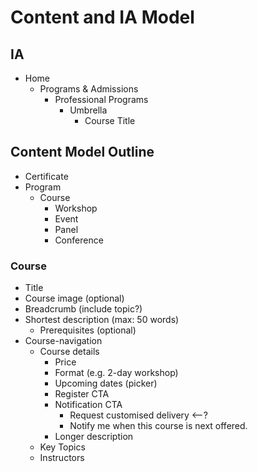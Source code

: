 # Content and IA Model

## IA

* Home
    - Programs & Admissions
        + Professional Programs
            * Umbrella
                - Course Title



## Content Model Outline

* Certificate
* Program
    - Course
        + Workshop
        + Event
        + Panel
        + Conference

### Course

* Title
* Course image (optional)
* Breadcrumb (include topic?)
* Shortest description (max: 50 words)
    - Prerequisites (optional)
* Course-navigation
    - Course details
        + Price
        + Format (e.g. 2-day workshop)
        + Upcoming dates (picker)
        + Register CTA
        + Notification CTA
            * Request customised delivery <--?
            * Notify me when this course is next offered.
        + Longer description
    - Key Topics
    - Instructors
